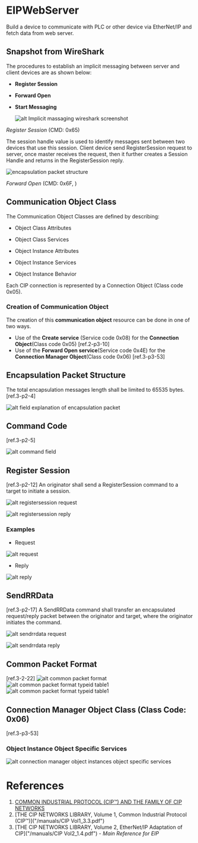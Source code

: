 # EIPWebServer
Build a device to communicate with PLC or other device via EtherNet/IP and fetch data from web server.



## Snapshot from WireShark

The procedures to establish an implicit messaging between server and client devices are as shown below:

* **Register Session**

* **Forward Open**

* **Start Messaging**

  

  ![alt Implicit massaging wireshark screenshot](/images/ImplicitMessagingSnapshot.png)



*Register Session* (CMD: 0x65)

The session handle value is used to identify messages sent between two devices that use this session. Client device send RegisterSession request to server, once master receives the request, then it further creates a Session Handle and returns in the RegisterSession reply.

![encapsulation packet structure](/images/EncapsulatePacketStructure.png)



*Forward Open* (CMD: 0x6F, )



## Communication Object Class

The Communication Object Classes are defined by describing:

* Object Class Attributes

* Object Class Services

* Object Instance Attributes

* Object Instance Services

* Object Instance Behavior 

Each CIP connection is represented by a Connection Object (Class code 0x05).

### Creation of Communication Object

The creation of this **communication object** resource can be done in one of two ways. 

* Use of the **Create service** (Service code 0x08) for the **Connection Object**(Class code 0x05) [ref.2-p3-10]
* Use of the **Forward Open service**(Service code 0x4E) for the **Connection Manager Object**(Class code 0x06) [ref.3-p3-53]



## Encapsulation Packet Structure

The total encapsulation messages length shall be limited to 65535 bytes. [ref.3-p2-4]

![alt field explanation of encapsulation packet](/images/EncapsulatePacketFieldExplanation.png)



## Command Code

[ref.3-p2-5]

![alt command field](/images/EncapsulateCommandField.png)



## Register Session

[ref.3-p2-12] An originator shall send a RegisterSession command to a target to initiate a session. 

![alt registersession request](/images/RegisterSessionRequest.png)

![alt registersession reply](/images/RegisterSessionReply.png)

### Examples

* Request

![alt request](/images/RegisterSessionRequestScreenshot.png)



* Reply

![alt reply](/images/RegisterSessionReplyScreenshot.png)


## SendRRData

[ref.3-p2-17] A SendRRData command shall transfer an encapsulated request/reply packet between the
originator and target, where the originator initiates the command. 

![alt sendrrdata request](/images/SendRRDataRequest.png)

![alt sendrrdata reply](/images/SendRRDataReply.png)


## Common Packet Format
[ref.3-2-22] 
![alt common packet format](/images/CommonPacketFormat.png)
![alt common packet format typeid table1](/images/CommonPacketFormatTypeIDTable1.png)
![alt common packet format typeid table1](/images/CommonPacketFormatTypeIDTable2.png)



## Connection Manager Object Class	(Class Code: 0x06)

[ref.3-p3-53] 



### Object Instance Object Specific Services

![alt connection manager object instances object specific services](/images/ConnectionManagerObjectInstanceSpecificServices.png)



# References

1.  [COMMON INDUSTRIAL PROTOCOL (CIP™) AND THE FAMILY OF CIP NETWORKS]("/manuals/CIP.pdf")
2. [THE CIP NETWORKS LIBRARY, Volume 1, Common Industrial Protocol (CIP™)]("/manuals/CIP Vol1_3.3.pdf") 
3. [THE CIP NETWORKS LIBRARY, Volume 2, EtherNet/IP Adaptation of CIP]("/manuals/CIP Vol2_1.4.pdf") - *Main Reference for EIP*



